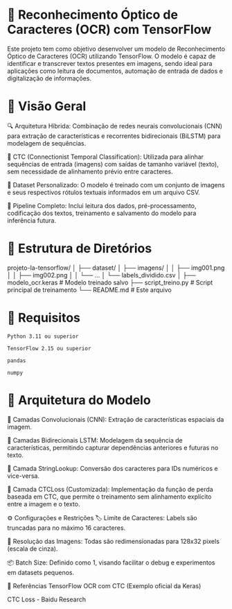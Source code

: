 # 📄 Reconhecimento Óptico de Caracteres (OCR) com TensorFlow


Este projeto tem como objetivo desenvolver um modelo de Reconhecimento Óptico de Caracteres (OCR) utilizando TensorFlow. O modelo é capaz de identificar e transcrever textos presentes em imagens, sendo ideal para aplicações como leitura de documentos, automação de entrada de dados e digitalização de informações.

# 🧠 Visão Geral

🔍 Arquitetura Híbrida: Combinação de redes neurais convolucionais (CNN) para extração de características e recorrentes bidirecionais (BiLSTM) para modelagem de sequências.

🔗 CTC (Connectionist Temporal Classification): Utilizada para alinhar sequências de entrada (imagens) com saídas de tamanho variável (texto), sem necessidade de alinhamento prévio entre caracteres.

📄 Dataset Personalizado: O modelo é treinado com um conjunto de imagens e seus respectivos rótulos textuais informados em um arquivo CSV.

🔧 Pipeline Completo: Inclui leitura dos dados, pré-processamento, codificação dos textos, treinamento e salvamento do modelo para inferência futura.


# 📁 Estrutura de Diretórios

projeto-Ia-tensorflow/
│
├── dataset/
│   ├── imagens/
│   │   ├── img001.png
│   │   ├── img002.png
│   │   └── ...
│   └── labels_dividido.csv
│
├── modelo_ocr.keras      # Modelo treinado salvo
├── script_treino.py      # Script principal de treinamento
└── README.md             # Este arquivo

# 🔧 Requisitos

    Python 3.11 ou superior

    TensorFlow 2.15 ou superior

    pandas

    numpy



# 🧩 Arquitetura do Modelo

🔸 Camadas Convolucionais (CNN):
Extração de características espaciais da imagem.

🔸 Camadas Bidirecionais LSTM:
Modelagem da sequência de características, permitindo capturar dependências anteriores e futuras no texto.

🔸 Camada StringLookup:
Conversão dos caracteres para IDs numéricos e vice-versa.

🔸 Camada CTCLoss (Customizada):
Implementação da função de perda baseada em CTC, que permite o treinamento sem alinhamento explícito entre a imagem e o texto.

⚙️ Configurações e Restrições
🏷️ Limite de Caracteres: Labels são truncadas para no máximo 16 caracteres.

📐 Resolução das Imagens: Todas são redimensionadas para 128x32 pixels (escala de cinza).

📦 Batch Size: Definido como 1, visando facilitar o debug e experimentos em datasets pequenos.

🔗 Referências
TensorFlow OCR com CTC (Exemplo oficial da Keras)

CTC Loss - Baidu Research